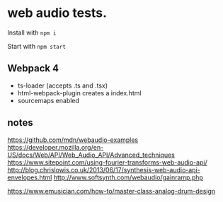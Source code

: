 
# web audio tests.

Install with `npm i`

Start with `npm start` 

## Webpack 4

- ts-loader (accepts .ts and .tsx)
- html-webpack-plugin creates a index.html
- sourcemaps enabled

## notes
https://github.com/mdn/webaudio-examples
https://developer.mozilla.org/en-US/docs/Web/API/Web_Audio_API/Advanced_techniques
https://www.sitepoint.com/using-fourier-transforms-web-audio-api/
http://blog.chrislowis.co.uk/2013/06/17/synthesis-web-audio-api-envelopes.html
http://www.softsynth.com/webaudio/gainramp.php

https://www.emusician.com/how-to/master-class-analog-drum-design